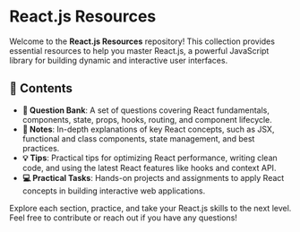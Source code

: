 # React.js Resources

Welcome to the **React.js Resources** repository! This collection provides essential resources to help you master React.js, a powerful JavaScript library for building dynamic and interactive user interfaces.

## 📑 Contents

- **📘 Question Bank**: A set of questions covering React fundamentals, components, state, props, hooks, routing, and component lifecycle.
- **📝 Notes**: In-depth explanations of key React concepts, such as JSX, functional and class components, state management, and best practices.
- **💡 Tips**: Practical tips for optimizing React performance, writing clean code, and using the latest React features like hooks and context API.
- **💻 Practical Tasks**: Hands-on projects and assignments to apply React concepts in building interactive web applications.

Explore each section, practice, and take your React.js skills to the next level. Feel free to contribute or reach out if you have any questions!

